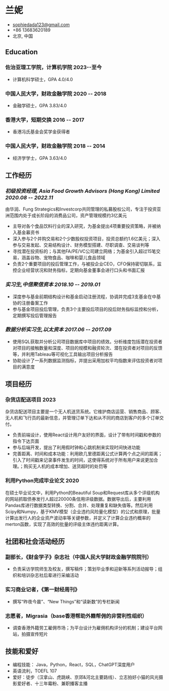 # 兰妮

- <sophiedada123@gmail.com>
- +86 13683620189
- 北京, 中国

## Education

### 佐治亚理工学院，计算机学院 <span>2023--至今</span>
  - 计算机科学硕士，GPA 4.0/4.0

### 中国人民大学，财政金融学院 <span>2020 -- 2018</span>
  - 金融学硕士，GPA 3.83/4.0

### 香港大学，短期交换 <span>2016 -- 2017</span>
  - 香港冯氏基金会奖学金获得者
  
### 中国人民大学，财政金融学院 <span>2018 -- 2014</span>
  - 经济学学士，GPA 3.63/4.0

## 工作经历

### *初级投资经理, Asia Food Growth Advisors (Hong Kong) Limited* <span>*2020.08 -- 2022.11*</span>
由华润、Fung Strategics和Investcorp共同管理的私募股权公司，专注于投资亚洲范围内处于成长阶段的消费品公司，资产管理规模约3亿美元

- 主导对各个食品饮料行业的深入研究，为基金提出4项重要投资策略，并被纳入基金募资书
- 深入参与2个并购交易和2个少数股权投资项目，投资总额约1.6亿美元；深入参与交易发起、交易结构设计、财务模型搭建、尽职调查、交易谈判等
- 寻找潜在投资标的；与其他FA/PE/VC公司建立网络；为基金引入超过15笔交易，涵盖谷物、宠物食品、咖啡和婴儿食品领域
- 负责2个重要项目的投后管理工作，与被投企业CEO，CFO保持密切联系，监控企业经营状况和财务指标，定期向基金董事会进行口头和书面汇报

### *实习生,中信聚信资本* <span>*2018.10 -- 2019.01*</span>
- 深度参与基金前期结构设计和基金启动注册流程，协调并完成3支基金在中基协的注册备案工作
- 参与基金项目投后管理，负责3个主要投后项目的投后财务指标监控和分析，定期撰写投后管理报告
  
### *数据分析实习生,以太资本* <span>*2017.06 -- 2017.09*</span>
- 使用SQL获取并分析公司项目数据库中项目的绩效。分析维度包括潜在投资者对项目的接触数量和深度、项目的规模和融资轮次、潜在投资者对项目的反馈等，并利用Tableau等可视化工具输出项目分析报告
- 协助设计了一系列数据监测指标，并提出采用加权平均指数来评估投资者对项目的满意度

## 项目经历
  
### 杂货店配送项目 <span>2023</span>

杂货店配送项目主要是一个无人机送货系统。它维护商店运营、销售商品、顾客、无人机和飞行员的最新信息，并管理订单下达和从不同的商店到客户的多个订单交付。

- 负责前端设计，使用React设计用户友好的界面，设计了带有时间戳和参数的指令下达页面
- 参与后端开发，提出了利用假时钟和心跳机制来实现时间快进功能
- 完善距离、时间和成本功能：利用欧几里德距离公式计算两个点之间的距离；引入了时间戳来记录事件发生的时间，这使得系统对于所有用户来说更加合理。；购买无人机的成本增加、送货超时的处罚等

### 利用Python完成毕业论文 <span>2020</span>

在硕士毕业论文中，利用Python的Beautiful Soup和Request库从多个评级机构的网站抓取债券发行人超过20000条信用评级数据。数据导出后，主要利用Pandas库进行数据类型转换、分割、合并、处理重复和缺失值等。然后利用Scipy和Numpy，基于KMV模型（企业违约风险量化模型）的公式和原理，批量计算出发行人的企业资产波动率等关键参数，并定义了计算企业违约概率的merton函数，实现了高效的批量的评级主体违约距离计算。

## 社团和社会活动经历
### 副部长，《财金学子》杂志社（中国人民大学财政金融学院院刊）
- 负责采访学院师生及校友，撰写稿件；策划毕业季和迎新等系列活动报导；组织和培训杂志社后辈进行采编活动
### 实习商业记者，《第一财经周刊》
- 撰写“昨夜今晨”、“New Things”和“读新数”的专栏新闻
### 志愿者，Migrasia（base香港帮助外籍帮佣的非营利性组织）
- 调查香港外籍劳工雇佣市场；为平台设计为雇佣机构评分的机制；建设平台网站，拍摄宣传短片

## 技能和爱好
- 编程技能： Java，Python，React，SQL，ChatGPT深度用户
- 英语流利，TOEFL 107
- 爱好：徒步（汉拿山、虎跳峡、京郊&河北主要路线）、立志拍好小猫的风光摄影爱好者、十三年霉粉、兼职播客主播
